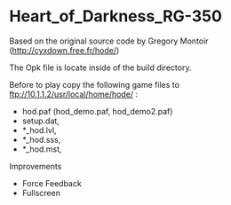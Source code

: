 # Heart_of_Darkness_RG-350

Based on the original source code by Gregory Montoir (http://cyxdown.free.fr/hode/)

The Opk file is locate inside of the build directory.

Before to play copy the following game files to ftp://10.1.1.2/usr/local/home/hode/ :
- hod.paf (hod_demo.paf, hod_demo2.paf)
- setup.dat,
- *_hod.lvl,
- *_hod.sss,
- *_hod.mst,


Improvements
- Force Feedback
- Fullscreen
  
